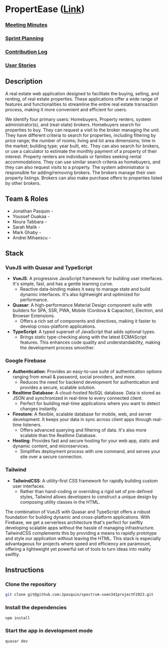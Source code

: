 # PropertEase ([Link](https://propertease-5ff7d.web.app))

### [Meeting Minutes](https://docs.google.com/document/d/1fAs3DRg0vzcju0SPYCO5jQVp3JQgr2mX9F3wEzdK4c8/edit?usp=sharing)
### [Sprint Planning]()
### [Contribution Log](https://docs.google.com/document/d/14Vl4Anu5Lk7ZvlzS5H4oGLovtiyfDHwU7j5zh7lyEos/edit?usp=sharing)
### [User Stories](https://github.com/Jpasquin/spectrum-soen341projectF2023/issues)

## Description
A real estate web application designed to facilitate the buying, selling, and renting, of real estate properties. These applications offer a wide range of features and functionalities to streamline the entire real estate transaction process, making it more convenient and efficient for users. 

We identify four primary users: Homebuyers, Property renters,  system administrator(s), and (real-state) brokers. Homebuyers search for properties to buy.  They can request a visit to the broker managing the unit.  They have different criteria to search for properties, including filtering by price range; the number of rooms; living and lot area dimensions; time in the market; building type; year built, etc.  They can also search for brokers, or use a calculator to estimate the monthly payment of a property of their interest.  Property renters are individuals or families seeking rental accommodations.  They can use similar search criteria as homebuyers, and they can also request visits to a property.
The system administrator is responsible for adding/removing brokers.  The brokers manage their own property listings.  Brokers can also make purchase offers to properties listed by other brokers.

## Team & Roles

* Jonathan Pasquin - 
* Youssef Ouakaa -
* Noura Tabbara -
* Sarah Malik -
* Mark Ghaby -
* Andrei Mihaescu -

## Stack

### VueJS with Quasar and TypeScript
- **VueJS**: A progressive JavaScript framework for building user interfaces. It's simple, fast, and has a gentle learning curve.
  - Reactive data-binding makes it easy to manage state and build dynamic interfaces. It's also lightweight and optimized for performance.
- **Quasar**: A high-performance Material Design component suite with builders for SPA, SSR, PWA, Mobile (Cordova & Capacitor), Electron, and Browser Extensions.
  - Offers a rich set of components and directives, making it faster to develop cross-platform applications.
- **TypeScript**: A typed superset of JavaScript that adds optional types.
  - Brings static type-checking along with the latest ECMAScript features. This enhances code quality and understandability, making the development process smoother.

### Google Firebase
- **Authentication**: Provides an easy-to-use suite of authentication options ranging from email & password, social providers, and more.
  - Reduces the need for backend development for authentication and provides a secure, scalable solution.
- **Realtime Database**: A cloud-hosted NoSQL database. Data is stored as JSON and synchronized in real-time to every connected client.
  - Perfect for building real-time applications where you want to detect changes instantly.
- **Firestore**: A flexible, scalable database for mobile, web, and server development. It keeps your data in sync across client apps through real-time listeners.
  - Offers advanced querying and filtering of data. It's also more scalable than the Realtime Database.
- **Hosting**: Provides fast and secure hosting for your web app, static and dynamic content, and microservices.
  - Simplifies deployment process with one command, and serves your site over a secure connection.

### Tailwind
- **TailwindCSS**: A utility-first CSS framework for rapidly building custom user interfaces.
  - Rather than hand-coding or overriding a rigid set of pre-defined styles, Tailwind allows developers to construct a unique design by composing utility classes in the HTML.

The combination of VueJS with Quasar and TypeScript offers a robust foundation for building dynamic and cross-platform applications. With Firebase, we get a serverless architecture that's perfect for swiftly developing scalable apps without the hassle of managing infrastructure. TailwindCSS complements this by providing a means to rapidly prototype and style our application without leaving the HTML. This stack is especially advantageous for projects where speed and efficiency are paramount, offering a lightweight yet powerful set of tools to turn ideas into reality swiftly.


## Instructions
### Clone the repository
```bash
git clone git@github.com:Jpasquin/spectrum-soen341projectF2023.git
```
### Install the dependencies
```bash
npm install
```
### Start the app in development mode
```bash
quasar dev
```

